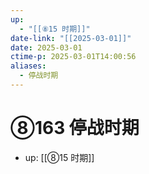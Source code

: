 ```yaml
---
up:
  - "[[⑧15 时期]]"
date-link: "[[2025-03-01]]"
date: 2025-03-01
ctime-p: 2025-03-01T14:00:56
aliases:
  - 停战时期
---
```


# ⑧163 停战时期

- up: [[⑧15 时期]]
